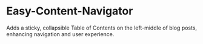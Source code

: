 # Easy-Content-Navigator
Adds a sticky, collapsible Table of Contents on the left-middle of blog posts, enhancing navigation and user experience.
